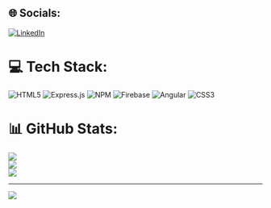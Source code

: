 
## 🌐 Socials:
[![LinkedIn](https://img.shields.io/badge/LinkedIn-%230077B5.svg?logo=linkedin&logoColor=white)](https://linkedin.com/in/antonio-gpmp/) 

# 💻 Tech Stack:
![HTML5](https://img.shields.io/badge/html5-%23E34F26.svg?style=for-the-badge&logo=html5&logoColor=white) ![Express.js](https://img.shields.io/badge/express.js-%23404d59.svg?style=for-the-badge&logo=express&logoColor=%2361DAFB) ![NPM](https://img.shields.io/badge/NPM-%23CB3837.svg?style=for-the-badge&logo=npm&logoColor=white) ![Firebase](https://img.shields.io/badge/firebase-%23039BE5.svg?style=for-the-badge&logo=firebase) ![Angular](https://img.shields.io/badge/angular-%23DD0031.svg?style=for-the-badge&logo=angular&logoColor=white) ![CSS3](https://img.shields.io/badge/css3-%231572B6.svg?style=for-the-badge&logo=css3&logoColor=white)
# 📊 GitHub Stats:
![](https://github-readme-stats.vercel.app/api?username=antonio-gpmp&theme=dark&hide_border=false&include_all_commits=false&count_private=false)<br/>
![](https://nirzak-streak-stats.vercel.app/?user=antonio-gpmp&theme=dark&hide_border=false)<br/>
![](https://github-readme-stats.vercel.app/api/top-langs/?username=antonio-gpmp&theme=dark&hide_border=false&include_all_commits=false&count_private=false&layout=compact)

---
[![](https://visitcount.itsvg.in/api?id=antonio-gpmp&icon=0&color=0)](https://visitcount.itsvg.in)

<!-- Proudly created with GPRM ( https://gprm.itsvg.in ) -->
